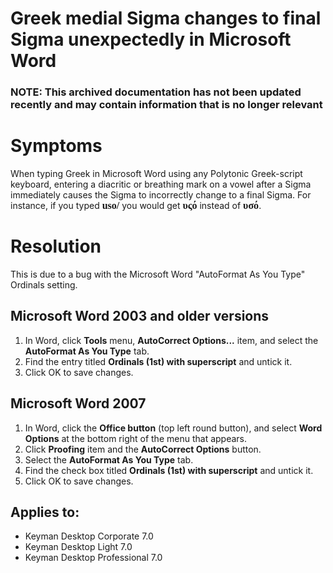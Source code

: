# Greek medial Sigma changes to final Sigma unexpectedly in Microsoft Word

### **NOTE**: This archived documentation has not been updated recently and may contain information that is no longer relevant


<h1>Symptoms</h1>

<p>When typing Greek in Microsoft Word using any Polytonic Greek-script keyboard, entering a diacritic or breathing mark on a vowel after a Sigma immediately causes the Sigma to incorrectly change to a final Sigma.  For instance, if you typed <span style='font: bold 12pt Tahoma'>uso/</span> you would get <span style='font: bold 12pt Tahoma'>υςό</span> instead of <span style='font: bold 12pt Tahoma'>υσό</span>.</p>

<h1>Resolution</h1>

<p>This is due to a bug with the Microsoft Word "AutoFormat As You Type" Ordinals setting.</p>

<h2>Microsoft Word 2003 and older versions</h2>

<ol>
<li>In Word, click <b>Tools</b> menu, <b>AutoCorrect Options...</b> item, and select the <b>AutoFormat As You Type</b> tab.</li>
<li>Find the entry titled <b>Ordinals (1st) with superscript</b> and untick it.</li>
<li>Click OK to save changes.</li>
</ol>

<h2>Microsoft Word 2007</h2>

<ol>
<li>In Word, click the <b>Office button</b> (top left round button), and select <b>Word Options</b> at the bottom right of the menu that appears.</li>
<li>Click <b>Proofing</b> item and the <b>AutoCorrect Options</b> button.</li>
<li>Select the <b>AutoFormat As You Type</b> tab.</li>
<li>Find the check box titled <b>Ordinals (1st) with superscript</b> and untick it.</li>
<li>Click OK to save changes.</li>
</ol>


## Applies to:
 * Keyman Desktop Corporate 7.0
 * Keyman Desktop Light 7.0
 * Keyman Desktop Professional 7.0
